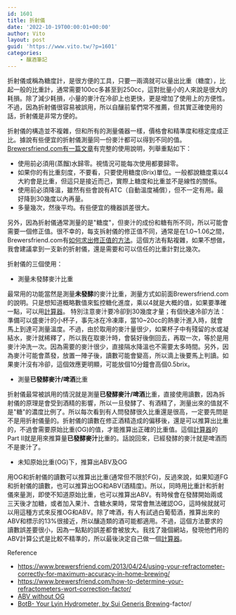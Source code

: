 ```yaml
---
id: 1601
title: 折射儀
date: '2022-10-19T00:00:01+00:00'
author: Vito
layout: post
guid: 'https://www.vito.tw/?p=1601'
categories:
    - 釀酒筆記
---
```


折射儀或稱為糖度計，是很方便的工具，只要一兩滴就可以量出比重（糖度），比起一般的比重計，通常需要100cc多甚至到250cc，這對批量小的人來說是很大的耗損。除了減少耗損，小量的麥汁在冷卻上也更快，更是增加了使用上的方便性。不過，因為折射儀很容易被誤用，所以自釀前輩們常不推薦，但其實正確使用的話，折射儀是非常方便的。

折射儀的構造並不複雜，但和所有的測量儀器一樣，價格會和精準度和穩定度成正比。據說有些便宜的折射儀測量同一份麥汁都可以得到不同的值。[Brewersfriend.com有一篇文章](https://www.brewersfriend.com/2013/04/24/using-your-refractometer-correctly-for-maximum-accuracy-in-home-brewing/)有完整的使用說明，列舉重點如下：
- 使用前必須用(蒸餾)水歸零。視情況可能每次使用都要歸零。
- 如果你的有比重刻度，不要看，只要使用糖度(Brix)單位。一般都說糖度乘以4大約會是比重，但這只是接近而己，實際上糖度和比重並不是線性的關係。
- 使用前必須降溫，雖然有些會說有ATC（自動溫度補償），但不一定有用。最好降到30幾度以內再量。
- 多量幾次，然後平均。有些便宜的機器誤差很大。

另外，因為折射儀通常測量的是"糖度"，但麥汁的成份和糖有所不同，所以可能會需要一個修正值。很不幸的，每支拆射儀的修正值不同，通常是在1.0~1.06之間，Brewersfriend.com有[如何求出修正值的方法](https://www.brewersfriend.com/how-to-determine-your-refractometers-wort-correction-factor/)。這個方法有點複雜，如果不想做，我會建議拿到一支新的折射儀，還是需要和可以信任的比重計對比幾次。

折射儀的三個使用：

- 測量未發酵麥汁比重

最常用的功能當然是測量**未發酵**的麥汁比重，測量方式如前面Brewersfriend.com的說明。只是想知道概略數值來監控糖化進度，乘以4就是大概的值，如果要準確一點，可以用[計算器](https://www.brewersfriend.com/refractometer-calculator/)。
特別注意麥汁要冷卻到30幾度才量；有個快速冷卻方法：準備可以盛麥汁的小杯子，事先冰在冷凍庫，當10~20cc的熱麥汁進入時，就會馬上到達可測量溫度。不過，由於取用的麥汁量很少，如果杯子中有殘留的水或凝結水，麥汁就稀釋了，所以我在取麥汁時，會裝好後倒回去，再取一次，等於是用麥汁沖洗一次。因為需要的麥汁很少，直接隔水降溫也不需要太多時間。另外，因為麥汁可能會蒸發，放置一陣子後，讀數可能會變高，所以滴上後要馬上判讀。如果麥汁沒有冷卻，這個效應更明顯，可能放個10分鐘會高個0.5brix。


- 測量**已發酵麥汁/啤酒**比重

折射儀最常被誤用的情況就是測量**已發酵麥汁/啤酒**比重，直接使用讀數，因為拆射儀的原理是會受到酒精的影響，所以一旦發酵了、有酒精了，測量出來的值就不是"糖"的濃度比例了。所以每次看到有人問發酵很久比重還是很高，一定要先問是不是用折射儀量的。折射儀的讀數在修正酒精造成的偏移後，還是可以推算出比重的，不過會需要原始比重(OG)的值，才能推算出正確的比重值。這個[計算器](https://www.brewersfriend.com/refractometer-calculator/)的Part II就是用來推算量**已發酵麥汁**比重的。話說回來，已經發酵的麥汁就是啤酒而不是麥汁了。

- 未知原始比重(OG)下，推算出ABV及OG

用OG和折射儀的讀數可以推算出比重(通常但不限於FG)，反過來說，如果知道FG和折射儀的讀數，也可以推算出OG和ABV(酒精度)。所以，同時用比重計和折射儀來量測，即使不知道原始比重，也可以推算出ABV。有時候會在發酵開始兩或三天後才加糖，或者加入果汁、含糖水果時，常常會無法確認OG，這時候就就可以用這種方式來反推OG和ABV。除了啤酒，有人有試過白葡萄酒，推算出來的ABV和標示的13%很接近，所以釀造類的酒可能都適用。不過，這個方法要求的讀數誤差要很小，因為一點點的誤差都會被放大。我找了幾個網站，發現他們用的ABV計算公式是比較不精準的，所以最後決定自己做一個[計算器](https://www.vito.tw/brewutils/brewcal.htm)。 


Reference
- https://www.brewersfriend.com/2013/04/24/using-your-refractometer-correctly-for-maximum-accuracy-in-home-brewing/
- https://www.brewersfriend.com/how-to-determine-your-refractometers-wort-correction-factor/
- [ABV without OG](http://www.woodlandbrew.com/2013/02/abv-without-og.html)
- [BotB- Your Lyin Hydrometer, by Sui Generis Brewing](https://youtu.be/RPfxf-6FcEg)-factor/
